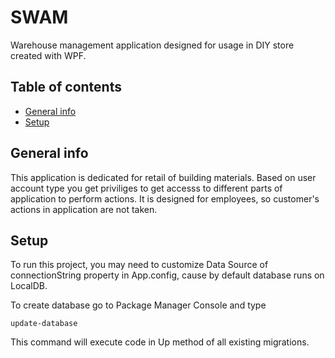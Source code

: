 # SWAM
Warehouse management application designed for usage in DIY store created with WPF.

## Table of contents
* [General info](#general-info)
* [Setup](#setup)

## General info
This application is dedicated for retail of building materials. Based on user account type you get priviliges to get accesss to different parts of application to perform actions. It is designed for employees, so customer's actions in application are not taken.

## Setup
To run this project, you may need to customize Data Source of connectionString property in App.config, cause by default database runs on LocalDB.  

To create database go to Package Manager Console and type

```
update-database
```

This command will execute code in Up method of all existing migrations.

